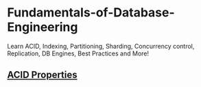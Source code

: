 # Fundamentals-of-Database-Engineering
Learn ACID, Indexing, Partitioning, Sharding, Concurrency control, Replication, DB Engines, Best Practices and More!

## [ACID Properties](ACID.md)

